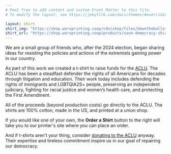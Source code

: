 ```yaml
---
# Feel free to add content and custom Front Matter to this file.
# To modify the layout, see https://jekyllrb.com/docs/themes/#overriding-theme-defaults

layout: shirt
shirt_img: "https://shop.worxprinting.coop/cdn/shop/files/downtheballot-01.png"
shirt_url: "https://shop.worxprinting.coop/products/save-democracy-shirt?_pos=3&_sid=a77e0985f&_ss=r"
---
```

We are a small group of friends who, after the 2024 election, began sharing ideas for resisting the policies and actions of the extremists gaining power in our country. 

As part of this work we created a t-shirt to raise funds for the [ACLU][aclu].
The ACLU has been a steadfast defender the rights of all Americans for decades through litigation and education. Their work today includes defending the rights of immigrants and LGBTQIA2S+ people, preserving an independent judiciary, fighting for racial justice and women’s health care, and protecting the First Amendment.

All of the proceeds (beyond production costs) go directly to the ACLU. The shirts are 100% cotton, made in the US, and printed at a union shop.

If you would like one of your own, the **Order a Shirt** button to the right will take you to our printer's site where you can place an order.

And if t-shirts aren’t your thing, consider [donating to the ACLU][aclu-donate] anyway. Their expertise and tireless commitment inspire us in our goal of repairing our democracy.

[aclu]: <https://aclu.org>
[aclu-donate]: <https://aclu.org/give/now>
